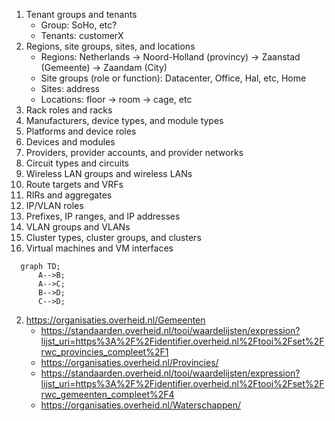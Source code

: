 1. Tenant groups and tenants
   * Group: SoHo, etc?
   * Tenants: customerX
2. Regions, site groups, sites, and locations
   * Regions: Netherlands -> Noord-Holland (provincy) -> Zaanstad (Gemeente) -> Zaandam (City)
   * Site groups (role or function): Datacenter, Office, Hal, etc, Home
   * Sites: address
   * Locations:  floor -> room -> cage, etc
3. Rack roles and racks
4. Manufacturers, device types, and module types
5. Platforms and device roles
6. Devices and modules
7. Providers, provider accounts, and provider networks
8. Circuit types and circuits
9. Wireless LAN groups and wireless LANs
10. Route targets and VRFs
11. RIRs and aggregates
12. IP/VLAN roles
13. Prefixes, IP ranges, and IP addresses
14. VLAN groups and VLANs
15. Cluster types, cluster groups, and clusters
16. Virtual machines and VM interfaces

```mermaid
  graph TD;
      A-->B;
      A-->C;
      B-->D;
      C-->D;
```

2. https://organisaties.overheid.nl/Gemeenten
   * https://standaarden.overheid.nl/tooi/waardelijsten/expression?lijst_uri=https%3A%2F%2Fidentifier.overheid.nl%2Ftooi%2Fset%2Frwc_provincies_compleet%2F1
   * https://organisaties.overheid.nl/Provincies/
   * https://standaarden.overheid.nl/tooi/waardelijsten/expression?lijst_uri=https%3A%2F%2Fidentifier.overheid.nl%2Ftooi%2Fset%2Frwc_gemeenten_compleet%2F4
   * https://organisaties.overheid.nl/Waterschappen/
